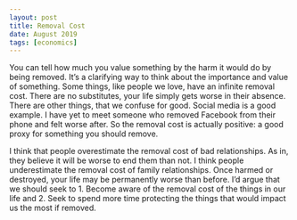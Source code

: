 ```yaml
---
layout: post
title: Removal Cost
date: August 2019
tags: [economics]
---
```

You can tell how much you value something by the harm it would do by being removed. It’s a clarifying way to think about the importance and value of something. Some things, like people we love, have an infinite removal cost. There are no substitutes, your life simply gets worse in their absence. There are other things, that we confuse for good. Social media is a good example. I have yet to meet someone who removed Facebook from their phone and felt worse after. So the removal cost is actually positive: a good proxy for something you should remove.

I think that people overestimate the removal cost of bad relationships. As in, they believe it will be worse to end them than not. I think people underestimate the removal cost of family relationships. Once harmed or destroyed, your life may be permanently worse than before. I’d argue that we should seek to 1. Become aware of the removal cost of the things in our life and 2. Seek to spend more time protecting the things that would impact us the most if removed.
